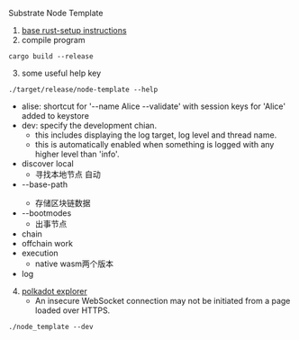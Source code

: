 Substrate Node Template

1. [base rust-setup instructions](https://github.com/substrate-developer-hub/substrate-node-template/blob/main/docs/rust-setup.md)
2. compile program

```
cargo build --release
```

3. some useful help key

```
./target/release/node-template --help
```

- alise: shortcut for '--name Alice --validate' with session keys for 'Alice' added to keystore
- dev: specify the development chian.
    - this includes displaying the log target, log level and thread name.
    - this is automatically enabled when something is logged with any higher level than 'info'.
- discover local
    - 寻找本地节点 自动
- --base-path <path>
    - 存储区块链数据
- --bootmodes
    - 出事节点
- chain
- offchain work
- execution
    - native wasm两个版本
- log

4. [polkadot explorer](https://polkadot.js.org/apps/#/explorer)
   - An insecure WebSocket connection may not be initiated from a page loaded over HTTPS.
```
./node_template --dev

```

